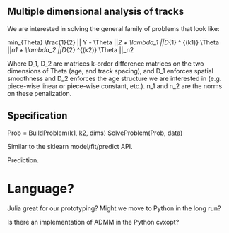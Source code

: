 ## Multiple dimensional analysis of tracks

We are interested in solving the general family of problems that look like: 

min_{Theta} \frac{1}{2} || Y - \Theta ||_2 + \lambda_1 ||D_{1} ^ {(k1)} \Theta ||_n1 + \lambda_2 ||D_{2} ^{(k2)} \Theta ||_n2 

Where D_1, D_2 are matrices k-order difference matrices on the two dimensions of Theta (age, and track spacing), and D_1 enforces spatial smoothness and D_2 enforces the age structure we are interested in (e.g. piece-wise linear or piece-wise constant, etc.). n_1 and n_2 are the norms on these penalization.

## Specification

Prob = BuildProblem(k1, k2, dims)
SolveProblem(Prob, data)

Similar to the sklearn model/fit/predict API.

Prediction.

# Language? 

Julia great for our prototyping? Might we move to Python in the long run? 

Is there an implementation of ADMM in the Python cvxopt?
